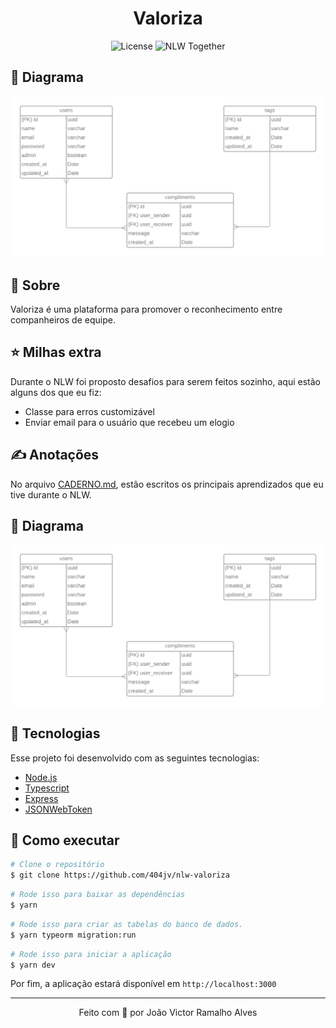<h1 align="center">Valoriza</h1>

<p align="center">
  <img alt="License" src="https://img.shields.io/static/v1?label=license&message=MIT&color=8257E5&labelColor=000000">

  <img src="https://img.shields.io/static/v1?label=NLW&message=Together&color=8257E5&labelColor=000000" alt="NLW Together" />
</p>

## 🔶 Diagrama

<img 
  src="./public/diagrama.png"
  alt="diagrama"
/>

## 📃 Sobre
Valoriza é uma plataforma para promover o reconhecimento entre companheiros de equipe.

## ⭐ Milhas extra
Durante o NLW foi proposto desafios para serem feitos sozinho, aqui estão alguns dos que eu fiz:

- Classe para erros customizável
- Enviar email para o usuário que recebeu um elogio

## ✍ Anotações
No arquivo [CADERNO.md](CADERNO.md), estão escritos os principais aprendizados que eu tive durante o NLW.

## 🔶 Diagrama
<img src="./public/diagrama.png" alt="NLW Together" />

## 🔧 Tecnologias
Esse projeto foi desenvolvido com as seguintes tecnologias:

- [Node.js](https://nodejs.org/en/)
- [Typescript](https://www.typescriptlang.org/)
- [Express](https://expressjs.com/pt-br/)
- [JSONWebToken](https://github.com/auth0/node-jsonwebtoken#readme)

## 🚀 Como executar

```bash
# Clone o repositório
$ git clone https://github.com/404jv/nlw-valoriza
```

```bash
# Rode isso para baixar as dependências
$ yarn
```

```bash
# Rode isso para criar as tabelas do banco de dados.
$ yarn typeorm migration:run
```

```bash
# Rode isso para iniciar a aplicação
$ yarn dev
```

Por fim, a aplicação estará disponível em `http://localhost:3000`

---
<p align="center">
Feito com 💚 por João Victor Ramalho Alves
</p>